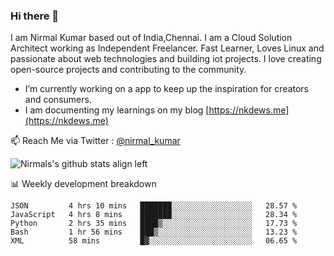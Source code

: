 ### Hi there 👋

 I am Nirmal Kumar based out of India,Chennai. I am a Cloud Solution Architect working as Independent Freelancer. Fast Learner, Loves Linux and passionate about web technologies and building iot projects. I love creating open-source projects and contributing to the community.

- I’m currently working on a app to keep up the inspiration for creators and consumers.
- I am documenting my learnings on my blog [https://nkdews.me](https://nkdews.me)

📫 Reach Me via  Twitter : [@nirmal_kumar](https://twitter.com/nirmal_kumar)

![Nirmals's github stats align left](https://github-readme-stats.vercel.app/api?username=nk-gears&show_icons=true)


📊 Weekly development breakdown

<!--START_SECTION:waka-->
```text
JSON         4 hrs 10 mins   ███████░░░░░░░░░░░░░░░░░░   28.57 % 
JavaScript   4 hrs 8 mins    ███████░░░░░░░░░░░░░░░░░░   28.34 % 
Python       2 hrs 35 mins   ████▒░░░░░░░░░░░░░░░░░░░░   17.73 % 
Bash         1 hr 56 mins    ███▒░░░░░░░░░░░░░░░░░░░░░   13.23 % 
XML          58 mins         █▓░░░░░░░░░░░░░░░░░░░░░░░   06.65 % 
```
<!--END_SECTION:waka-->


